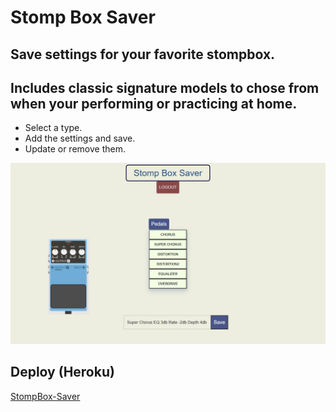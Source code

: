 # Stomp Box Saver

## Save settings for your favorite stompbox. 
## Includes classic signature models to chose from when your performing or practicing at home.

* Select a type.
* Add the settings and save.
* Update or remove them. 

![image 1](./demo/expedal.png) 


## Deploy (Heroku)

<a href="https://polar-fortress-83075.herokuapp.com/"
target="_blank">StompBox-Saver</a>

